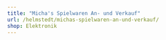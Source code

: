 ```yaml
---
title: "Micha's Spielwaren An- und Verkauf"
url: /helmstedt/michas-spielwaren-an-und-verkauf/
shop: Elektronik
---
```

